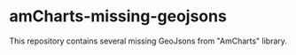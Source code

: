 # amCharts-missing-geojsons
This repository contains several missing GeoJsons from "AmCharts" library.
